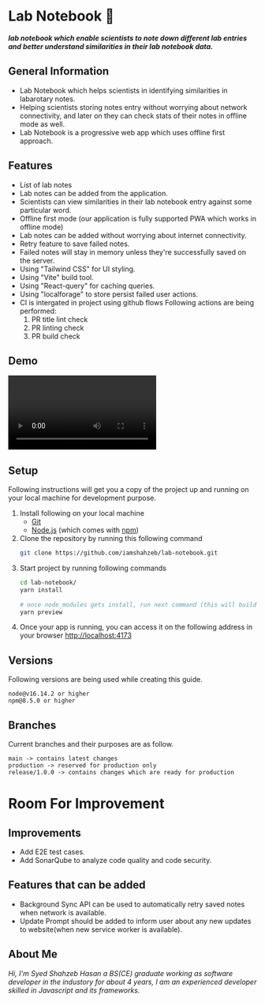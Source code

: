 # Lab Notebook 📘 
___lab notebook which enable scientists to note down different lab entries and better understand similarities in their lab notebook data.___

## General Information
- Lab Notebook which helps scientists in identifying similarities in labarotary notes.
- Helping scientists storing notes entry without worrying about network connectivity, and later on they can check stats of their notes in offline mode as well.
- Lab Notebook is a progressive web app which uses offline first approach.
## Features
- List of lab notes
- Lab notes can be added from the application.
- Scientists can view similarities in their lab notebook entry against some particular word.
- Offline first mode (our application is fully supported PWA which works in offline mode)
- Lab notes can be added without worrying about internet connectivity.
- Retry feature to save failed notes.
- Failed notes will stay in memory unless they're successfully saved on the server.
- Using "Tailwind CSS" for UI styling.
- Using "Vite" build tool.
- Using "React-query" for caching queries.
- Using "localforage" to store persist failed user actions.
- CI is intergated in project using github flows
    Following actions are being performed:
    1) PR title lint check
    2) PR linting check
    3) PR build check

## Demo
![app-demo](https://user-images.githubusercontent.com/49911449/185104231-4b44bf8f-9a44-4815-8674-6ecc3e3f3351.mp4)

## Setup

Following instructions will get you a copy of the project up and running on your local machine for development purpose.

1. Install following on your local machine
	-  	[Git](https://git-scm.com)
	- [Node.js](https://nodejs.org/en/download/) (which comes with [npm](http://npmjs.com))
2. Clone the repository by running this following command
	```bash
	git clone https://github.com/iamshahzeb/lab-notebook.git
	```
3. Start project by running following commands
	```bash
	cd lab-notebook/
	yarn install
		
	# once node_modules gets install, run next command (this will build your app for production and locally preview production build)
	yarn preview
	```
4. Once your app is running, you can access it on the following address in your browser
	[http://localhost:4173](http://localhost:4173)

## Versions
Following versions are being used while creating this guide. 
```
node@v16.14.2 or higher
npm@8.5.0 or higher
```

## Branches
Current branches and their purposes are as follow.
```
main -> contains latest changes
production -> reserved for production only
release/1.0.0 -> contains changes which are ready for production
```

# Room For Improvement

## Improvements
- Add E2E test cases.
- Add SonarQube to analyze code quality and code security.
## Features that can be added
- Background Sync API can be used to automatically retry saved notes when network is available.
- Update Prompt should be added to inform user about any new updates to website(when new service worker is available).

## About Me

_Hi, I'm Syed Shahzeb Hasan a BS(CE) graduate working as software developer in the industory for about 4 years, I am an experienced developer skilled in Javascript and its frameworks._